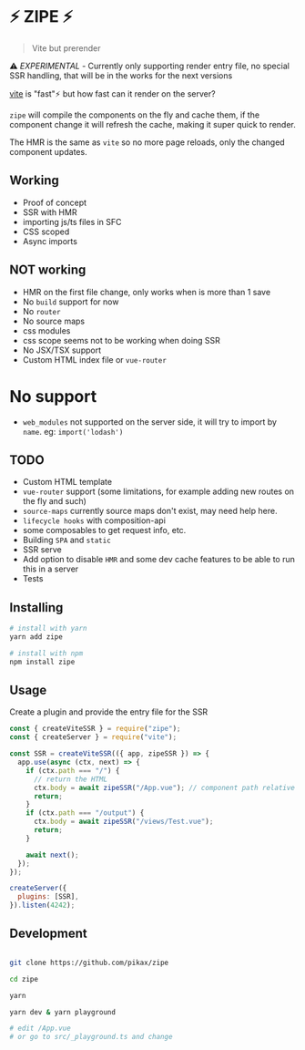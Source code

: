 # ⚡ ZIPE ⚡

> Vite but prerender

⚠️ _EXPERIMENTAL_ - Currently only supporting render entry file, no special SSR handling, that will be in the works for the next versions

[vite](https://github.com/vuejs/vite) is "fast"⚡ but how fast can it render on the server?

`zipe` will compile the components on the fly and cache them, if the component change it will refresh the cache, making it super quick to render.

The HMR is the same as `vite` so no more page reloads, only the changed component updates.

## Working

- Proof of concept
- SSR with HMR
- importing js/ts files in SFC
- CSS scoped
- Async imports

## NOT working

- HMR on the first file change, only works when is more than 1 save
- No `build` support for now
- No `router`
- No source maps
- css modules
- css scope seems not to be working when doing SSR
- No JSX/TSX support
- Custom HTML index file or `vue-router`

# No support

- `web_modules` not supported on the server side, it will try to import by `name`. eg: `import('lodash')`

## TODO

- Custom HTML template
- `vue-router` support (some limitations, for example adding new routes on the fly and such)
- `source-maps` currently source maps don't exist, may need help here.
- `lifecycle hooks` with composition-api
- some composables to get request info, etc.
- Building `SPA` and `static`
- SSR serve
- Add option to disable `HMR` and some dev cache features to be able to run this in a server
- Tests

## Installing

```bash
# install with yarn
yarn add zipe

# install with npm
npm install zipe
```

## Usage

Create a plugin and provide the entry file for the SSR

```js
const { createViteSSR } = require("zipe");
const { createServer } = require("vite");

const SSR = createViteSSR(({ app, zipeSSR }) => {
  app.use(async (ctx, next) => {
    if (ctx.path === "/") {
      // return the HTML
      ctx.body = await zipeSSR("/App.vue"); // component path relative to root
      return;
    }
    if (ctx.path === "/output") {
      ctx.body = await zipeSSR("/views/Test.vue");
      return;
    }

    await next();
  });
});

createServer({
  plugins: [SSR],
}).listen(4242);
```

## Development

```bash

git clone https://github.com/pikax/zipe

cd zipe

yarn

yarn dev & yarn playground

# edit /App.vue
# or go to src/_playground.ts and change

```
